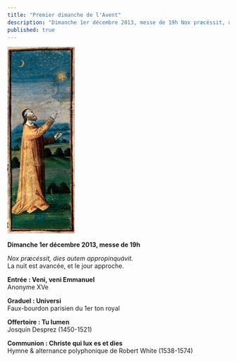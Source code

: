 ```yaml
---
title: "Premier dimanche de l'Avent"
description: "Dimanche 1er décembre 2013, messe de 19h Nox præcéssit, dies autem appropinquávit. La nuit est avancée, et le jour approche. Entrée : Veni, veni Emmanuel Anonyme XVe Graduel : Universi Faux-bourdon parisien du 1er ton royal Offertoire : Tu lumen Josquin..."
published: true
---
```


![](/images/2013-12-01-etoile.jpg)

**Dimanche 1er décembre 2013, messe de 19h**

*Nox præcéssit, dies autem appropinquávit.*  
La nuit est avancée, et le jour approche.

**Entrée : Veni, veni Emmanuel**  
Anonyme XVe

**Graduel : Universi**  
Faux-bourdon parisien du 1er ton royal

**Offertoire : Tu lumen**  
Josquin Desprez (1450-1521)

**Communion : Christe qui lux es et dies**  
Hymne & alternance polyphonique de Robert White (1538-1574)